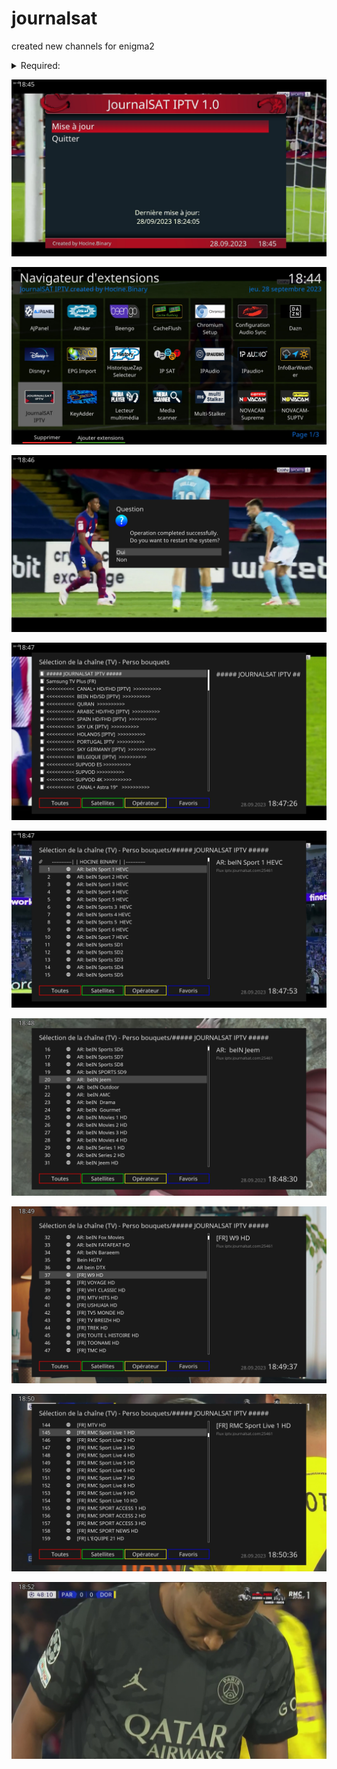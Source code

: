 # journalsat
created new channels for enigma2

<details>
  <summary>Required:</summary>
  
  1. OS: OpenPLI 9.0-rc (Last version)
  2. Python3
     
</details>
    
![Home](https://raw.githubusercontent.com/NOVALERDEV/journalsat/main/28-9-2023-18-45-17.jpg)

![Home](https://raw.githubusercontent.com/NOVALERDEV/journalsat/main/28-9-2023-18-44-14.jpg)

![Home](https://raw.githubusercontent.com/NOVALERDEV/journalsat/main/28-9-2023-18-46-29.jpg)

![Home](https://raw.githubusercontent.com/NOVALERDEV/journalsat/main/28-9-2023-18-47-25.jpg)

![Home](https://raw.githubusercontent.com/NOVALERDEV/journalsat/main/28-9-2023-18-47-52.jpg)

![Home](https://raw.githubusercontent.com/NOVALERDEV/journalsat/main/28-9-2023-18-48-29.jpg)

![Home](https://raw.githubusercontent.com/NOVALERDEV/journalsat/main/28-9-2023-18-49-36.jpg)

![Home](https://raw.githubusercontent.com/NOVALERDEV/journalsat/main/28-9-2023-18-50-35.jpg)

![Home](https://raw.githubusercontent.com/NOVALERDEV/journalsat/main/28-9-2023-18-52-2.jpg)

